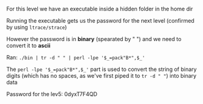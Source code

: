 For this level we have an executable inside a hidden folder in the home dir

Running the executable gets us the password for the next level (confirmed by using `ltrace/strace`)

However the password is in **binary** (spearated by " ") and we need to convert it to **ascii**

Ran:
`./bin | tr -d " " | perl -lpe '$_=pack"B*",$_'`

The `perl -lpe '$_=pack"B*",$_'` part is used to convert the string of binary digits (which has no spaces, as we've first piped it to `tr -d " "`) into binary data


Password for the lev5:
0dyxT7F4QD
